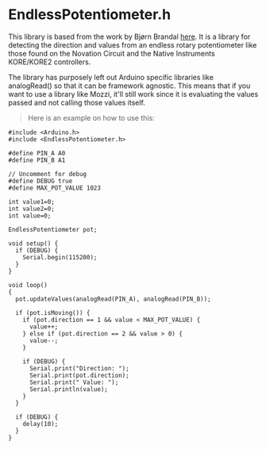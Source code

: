 # EndlessPotentiometer.h


This library is based from the work by Bjørn Brandal [here](https://hackaday.io/project/171841-driveralgorithm-for-360-deg-endless-potentiometer).
It is a library for detecting the direction and values from an endless rotary potentiometer like those found on the Novation Circuit and
the Native Instruments KORE/KORE2 controllers.

The library has purposely left out Arduino specific libraries like analogRead() so that it can be framework agnostic. This means
that if you want to use a library like Mozzi, it'll still work since it is evaluating the values passed and not calling those values itself.


> Here is an example on how to use this:

```
#include <Arduino.h>
#include <EndlessPotentiometer.h>

#define PIN_A A0
#define PIN_B A1

// Uncomment for debug
#define DEBUG true
#define MAX_POT_VALUE 1023

int value1=0;
int value2=0;
int value=0;

EndlessPotentiometer pot;

void setup() {
  if (DEBUG) {
    Serial.begin(115200);
  }
}

void loop()
{
  pot.updateValues(analogRead(PIN_A), analogRead(PIN_B));

  if (pot.isMoving()) {
    if (pot.direction == 1 && value < MAX_POT_VALUE) {
      value++;
    } else if (pot.direction == 2 && value > 0) {
      value--;
    }

    if (DEBUG) {
      Serial.print("Direction: ");
      Serial.print(pot.direction);
      Serial.print(" Value: ");
      Serial.println(value);
    }
  }

  if (DEBUG) {
    delay(10);
  }
}
```
